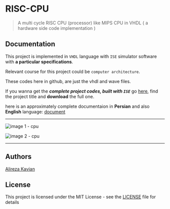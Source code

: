 # RISC-CPU
> A multi cycle RISC CPU (processor) like MIPS CPU in VHDL ( a hardware side code implementation )

## Documentation
This project is implemented in `VHDL` language with `ISE` simulator software with **a particular specifications**.

Relevant course for this project could be `computer architecture`.

These codes here in github, are just the vhdl and wave files.

If you wanna get the ***complete project codes, built with `ISE`*** go [here](https://alirezakay.github.io/showcase/y2/risc-cpu-simulation), find the project title and **download** the full one.

here is an approximately complete documentaion in **Persian** and also **English** language: [document](./MyCPU.pdf)

<hr />

![image 1 - cpu](https://alirezakay.github.io/showcase/y2/img/CPU2.png)

![image 2 - cpu](https://alirezakay.github.io/showcase/y2/img/CPU3.png)

<hr />

## Authors

[Alireza Kavian](https://alireza-kavian.github.io)

## License

This project is licensed under the MIT License - see the [LICENSE](./LICENSE) file for details

